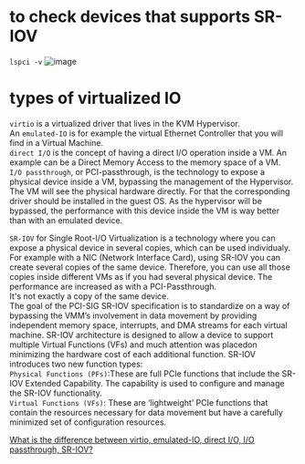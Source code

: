 # to check devices that supports SR-IOV
`lspci -v`
![image](https://github.com/michaelrun/Linux/assets/19384327/01fed3f0-4f55-42df-9740-823b393ce29c)

# types of virtualized IO
`virtio` is a virtualized driver that lives in the KVM Hypervisor.\
An `emulated-IO` is for example the virtual Ethernet Controller that you will find in a Virtual Machine.\
`direct I/O` is the concept of having a direct I/O operation inside a VM. An example can be a Direct Memory Access to the memory space of a VM.\
`I/O passthrough`, or PCI-passthrough, is the technology to expose a physical device inside a VM, bypassing the management of the Hypervisor. The VM will see the physical hardware directly. For that the corresponding driver should be installed in the guest OS. As the hypervisor will be bypassed, the performance with this device inside the VM is way better than with an emulated device.

`SR-IOV` for Single Root-I/O Virtualization is a technology where you can expose a physical device in several copies, which can be used individualy. For example with a NIC (Network Interface Card), using SR-IOV you can create several copies of the same device. Therefore, you can use all those copies inside different VMs as if you had several physical device. The performance are increased as with a PCI-Passthrough. \
It's not exactly a copy of the same device.\
The goal of the PCI-SIG SR-IOV specification is to standardize on a way of bypassing the VMM’s involvement in data movement by providing independent memory space, interrupts, and DMA streams for each virtual machine. SR-IOV architecture is designed to allow a device to support multiple Virtual Functions (VFs) and much attention was placedon minimizing the hardware cost of each additional function. SR-IOV introduces two new function types:\
`Physical Functions (PFs)`:These are full PCIe functions that include the SR-IOV Extended Capability. The capability is used to configure and manage the SR-IOV functionality.\
`Virtual Functions (VFs)`: These are ‘lightweight’ PCIe functions that contain the resources necessary for data movement but have a carefully minimized set of configuration resources.


[What is the difference between virtio, emulated-IO, direct I/O, I/O passthrough, SR-IOV?](https://stackoverflow.com/questions/26581343/what-is-the-difference-between-virtio-emulated-io-direct-i-o-i-o-passthrough)
